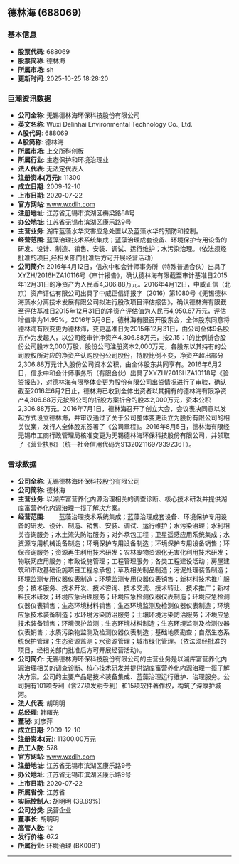 ## 德林海 (688069)

### 基本信息

- **股票代码**: 688069
- **股票简称**: 德林海
- **所属市场**: sh
- **更新时间**: 2025-10-25 18:28:20

### 巨潮资讯数据

- **公司全称**: 无锡德林海环保科技股份有限公司
- **英文名称**: Wuxi Delinhai Environmental Technology Co., Ltd.
- **A股代码**: 688069
- **A股简称**: 德林海
- **所属市场**: 上交所科创板
- **所属行业**: 生态保护和环境治理业
- **法人代表**: 无法定代表人
- **注册资本(万元)**: 11300
- **成立日期**: 2009-12-10
- **上市日期**: 2020-07-22
- **官方网站**: www.wxdlh.com
- **注册地址**: 江苏省无锡市滨湖区梅梁路88号
- **办公地址**: 江苏省无锡市滨湖区康乐路9号
- **主营业务**: 湖库蓝藻水华灾害应急处置以及蓝藻水华的预防和控制。
- **经营范围**: 蓝藻治理技术系统集成；蓝藻治理成套设备、环境保护专用设备的研发、设计、制造、销售、安装、调试、运行维护；水污染治理。（依法须经批准的项目,经相关部门批准后方可开展经营活动）
- **公司简介**: 2016年4月12日，信永中和会计师事务所（特殊普通合伙）出具了XYZH/2016HZA10116号《审计报告》，确认德林海有限截至审计基准日2015年12月31日的净资产为人民币4,306.88万元。2016年4月12日，中威正信（北京）资产评估有限公司出具了中威正信评报字（2016）第1080号《无锡德林海藻水分离技术发展有限公司拟进行股改项目评估报告》，确认德林海有限截至评估基准日2015年12月31日的净资产评估值为人民币4,950.67万元，评估增值率为14.95%。2016年5月6日，德林海有限召开股东会，全体股东同意将德林海有限变更为德林海，变更基准日为2015年12月31日，由公司全体9名股东作为发起人，以公司经审计净资产4,306.88万元，按2.15：1的比例折合股份公司股本2,000万股，股份公司注册资本2,000万元，各股东以其持有的公司股权所对应的净资产认购股份公司股份，持股比例不变，净资产超出部分2,306.88万元计入股份公司资本公积，由全体股东共同享有。2016年6月2日，信永中和会计师事务所（有限合伙）出具了XYZH/2016HZA10118号《验资报告》，对德林海有限整体变更为股份有限公司出资情况进行了审验，确认截至2016年6月2日止，德林海已收到全体出资者以其拥有的德林海有限净资产4,306.88万元按照公司的折股方案折合的股本2,000万元，资本公积2,306.88万元。2016年7月1日，德林海召开了创立大会，会议表决同意以发起方式设立德林海，并审议通过了关于公司整体变更设立为股份有限公司的相关议案，发行人全体股东签署了《公司章程》。2016年8月5日，德林海有限经无锡市工商行政管理局核准变更为无锡德林海环保科技股份有限公司，并领取了《营业执照》（统一社会信用代码为91320211697939236T）。

### 雪球数据

- **公司全称**: 无锡德林海环保科技股份有限公司
- **公司简称**: 德林海
- **主营业务**: 以湖库富营养化内源治理相关的调查诊断、核心技术研发并提供湖库富营养化内源治理一揽子解决方案。
- **经营范围**: 　　蓝藻治理技术系统集成；蓝藻治理成套设备、环境保护专用设备的研发、设计、制造、销售、安装、调试、运行维护；水污染治理；水利相关咨询服务；水土流失防治服务；对外承包工程；卫星遥感应用系统集成；水资源专用机械设备制造；环境保护专用设备制造；环境保护专用设备销售；环保咨询服务；资源再生利用技术研发；农林废物资源化无害化利用技术研发；物联网应用服务；市政设施管理；工程管理服务；各类工程建设活动；房屋建筑和市政基础设施项目工程总承包；草及相关制品制造；污泥处理装备制造；环境监测专用仪器仪表制造；环境监测专用仪器仪表销售；新材料技术推广服务；技术服务、技术开发、技术咨询、技术交流、技术转让、技术推广；新材料技术研发；环境应急治理服务；环境应急检测仪器仪表制造；环境应急检测仪器仪表销售；生态环境材料销售；生态环境监测及检测仪器仪表制造；环境应急技术装备制造；水环境污染防治服务；土壤环境污染防治服务；环境应急技术装备销售；环境保护监测；生态环境材料制造；生态环境监测及检测仪器仪表销售；水质污染物监测及检测仪器仪表制造；基础地质勘查；自然生态系统保护管理；生态资源监测；水资源管理；城市绿化管理。（依法须经批准的项目，经相关部门批准后方可开展经营活动）。
- **公司简介**: 无锡德林海环保科技股份有限公司的主营业务是以湖库富营养化内源治理相关的调查诊断、核心技术研发并提供湖库富营养化内源治理一揽子解决方案。公司的主要产品是技术装备集成、蓝藻治理运行维护、治理服务。公司拥有101项专利（含27项发明专利）和15项软件著作权，构筑了深厚护城河。
- **法人代表**: 胡明明
- **总经理**: 韩曙光
- **董秘**: 刘彦萍
- **成立日期**: 2009-12-10
- **注册资本(元)**: 11300.00万元
- **员工人数**: 578
- **官方网站**: www.wxdlh.com
- **注册地址**: 江苏省无锡市滨湖区康乐路9号
- **办公地址**: 江苏省无锡市滨湖区康乐路9号
- **上市日期**: 2020-07-22
- **所属省份**: 江苏省
- **实际控制人**: 胡明明 (39.89%)
- **公司分类**: 民营企业
- **董事长**: 胡明明
- **高管人数**: 12
- **发行价格**: 67.2
- **所属行业**: 环境治理 (BK0081)

---